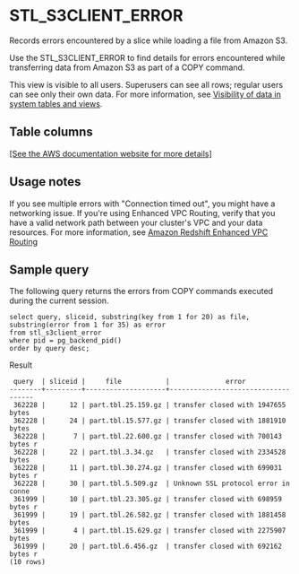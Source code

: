 # STL\_S3CLIENT\_ERROR<a name="r_STL_S3CLIENT_ERROR"></a>

Records errors encountered by a slice while loading a file from Amazon S3\.

Use the STL\_S3CLIENT\_ERROR to find details for errors encountered while transferring data from Amazon S3 as part of a COPY command\.

This view is visible to all users\. Superusers can see all rows; regular users can see only their own data\. For more information, see [Visibility of data in system tables and views](c_visibility-of-data.md)\.

## Table columns<a name="r_STL_S3CLIENT_ERROR-table-columns2"></a>

[\[See the AWS documentation website for more details\]](http://docs.aws.amazon.com/redshift/latest/dg/r_STL_S3CLIENT_ERROR.html)

## Usage notes<a name="w29aac51c13c11c89c11"></a>

If you see multiple errors with "Connection timed out", you might have a networking issue\. If you're using Enhanced VPC Routing, verify that you have a valid network path between your cluster's VPC and your data resources\. For more information, see [Amazon Redshift Enhanced VPC Routing](https://docs.aws.amazon.com/redshift/latest/mgmt/enhanced-vpc-routing.html)

## Sample query<a name="w29aac51c13c11c89c13"></a>

The following query returns the errors from COPY commands executed during the current session\.

```
select query, sliceid, substring(key from 1 for 20) as file, 
substring(error from 1 for 35) as error  
from stl_s3client_error 
where pid = pg_backend_pid()
order by query desc;
```

Result

```
 query  | sliceid |     file           |              error                             
--------+---------+--------------------+------------------------------------
 362228 |      12 | part.tbl.25.159.gz | transfer closed with 1947655 bytes 
 362228 |      24 | part.tbl.15.577.gz | transfer closed with 1881910 bytes 
 362228 |       7 | part.tbl.22.600.gz | transfer closed with 700143 bytes r 
 362228 |      22 | part.tbl.3.34.gz   | transfer closed with 2334528 bytes 
 362228 |      11 | part.tbl.30.274.gz | transfer closed with 699031 bytes r
 362228 |      30 | part.tbl.5.509.gz  | Unknown SSL protocol error in conne
 361999 |      10 | part.tbl.23.305.gz | transfer closed with 698959 bytes r
 361999 |      19 | part.tbl.26.582.gz | transfer closed with 1881458 bytes 
 361999 |       4 | part.tbl.15.629.gz | transfer closed with 2275907 bytes 
 361999 |      20 | part.tbl.6.456.gz  | transfer closed with 692162 bytes r
(10 rows)
```